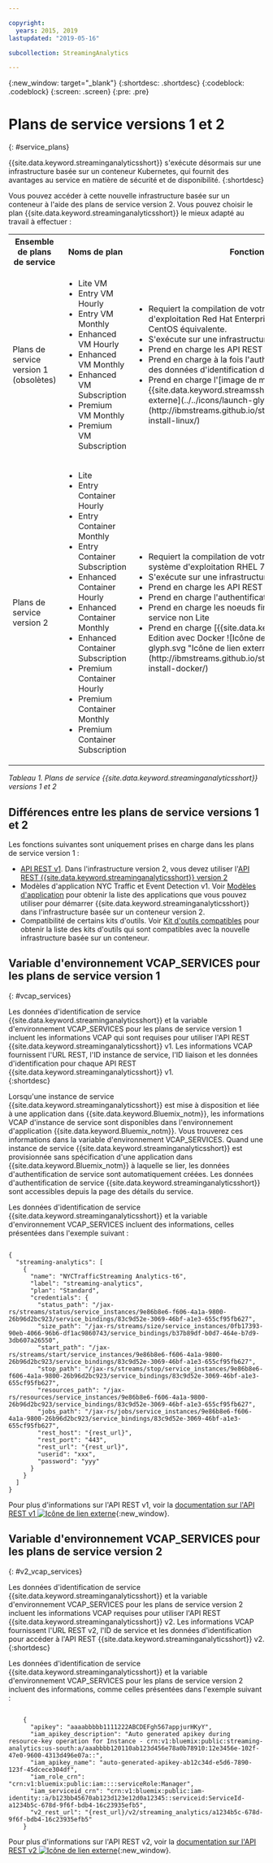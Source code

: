 ```yaml
---

copyright:
  years: 2015, 2019
lastupdated: "2019-05-16"

subcollection: StreamingAnalytics

---
```


<!-- Attribute definitions -->
{:new_window: target="_blank"}
{:shortdesc: .shortdesc}
{:codeblock: .codeblock}
{:screen: .screen}
{:pre: .pre}

# Plans de service versions 1 et 2
{: #service_plans}

{{site.data.keyword.streaminganalyticsshort}} s'exécute désormais sur une infrastructure basée sur un conteneur Kubernetes, qui fournit des avantages au service en matière de sécurité et de disponibilité.
{:shortdesc}

Vous pouvez accéder à cette nouvelle infrastructure basée sur un conteneur à l'aide des plans de service version 2. Vous pouvez choisir le plan {{site.data.keyword.streaminganalyticsshort}} le mieux adapté au travail à effectuer :


<table summary="Ce tableau fournit une liste des plans de service que vous pouvez utiliser pour créer votre service {{site.data.keyword.streaminganalyticsshort}}. Il répertorie tous les plans de service pour les ensembles de plans versions 1 et 2, et fournit une liste de fonctions pour chaque ensemble.">
  <tr>
    <th>Ensemble de plans de service<br></th>
    <th>Noms de plan<br></th>
    <th>Fonctions disponibles<br></th>
  </tr>
  <tr>
    <td width="15%">
    Plans de service version 1 (obsolètes)    
    </td>
    <td width="35%">
    <ul>
      <li>Lite VM</li>
      <li>Entry VM Hourly</li>
      <li>Entry VM Monthly</li>
      <li>Enhanced VM Hourly</li>
      <li>Enhanced VM Monthly</li>
      <li>Enhanced VM Subscription</li>
      <li>Premium VM Monthly</li>
      <li>Premium VM Subscription</li>
    </ul>
    </td>
    <td>
      <ul>
        <li>Requiert la compilation de votre application Streams sur un système d'exploitation Red Hat Enterprise Linux (RHEL) 6.5 ou une version CentOS équivalente.</li>
        <li>S'exécute sur une infrastructure basée sur une machine virtuelle.</li>
        <li>Prend en charge les API REST versions 1 et 2.<br></li>
        <li>Prend en charge à la fois l'authentification IAM et l'authentification des données d'identification de l'utilisateur.</li>
        <li>Prend en charge l'[image de machine virtuelle {{site.data.keyword.streamsshort}} Quick Start Edition ![Icône de lien externe](../../icons/launch-glyph.svg "Icône de lien externe")](http://ibmstreams.github.io/streamsx.documentation/docs/4.3/qse-install-linux/)
      </ul>    
    </td>
  </tr>
  <tr>
    <td>
    Plans de service version 2
    </td>
    <td>
      <ul>
        <li>Lite</li>
        <li>Entry Container Hourly</li>
        <li>Entry Container Monthly</li>
        <li>Entry Container Subscription</li>
        <li>Enhanced Container Hourly</li>
        <li>Enhanced Container Monthly</li>
        <li>Enhanced Container Subscription</li>
        <li>Premium Container Hourly</li>
        <li>Premium Container Monthly</li>
        <li>Premium Container Subscription</li>
      </ul>
    </td>
    <td>
    <ul>
      <li>Requiert la compilation de votre application Streams dans un système d'exploitation RHEL 7.x ou une version CentOS équivalente.</li>
      <li>S'exécute sur une infrastructure basée sur un conteneur.</li>
      <li>Prend en charge les API REST version 2.<br></li>
      <li>Prend en charge l'authentification IAM.</li>
      <li>Prend en charge les noeuds finaux de service pour les plans de service non Lite</li>
      <li>Prend en charge [{{site.data.keyword.streamsshort}} Quick Start Edition avec Docker ![Icône de lien externe](../../icons/launch-glyph.svg "Icône de lien externe")](http://ibmstreams.github.io/streamsx.documentation/docs/4.3/qse-install-docker/)</li>
    </ul>
    </td>
  </tr>
</table>

*Tableau 1. Plans de service {{site.data.keyword.streaminganalyticsshort}} versions 1 et 2*

## Différences entre les plans de service versions 1 et 2

Les fonctions suivantes sont uniquement prises en charge dans les plans de service version 1 :

* [API REST v1](https://{DomainName}/apidocs/streaming-analytics-v1). Dans l'infrastructure version 2, vous devez utiliser l'[API REST {{site.data.keyword.streaminganalyticsshort}} version 2](https://{DomainName}/apidocs/streaming-analytics-v2)
* Modèles d'application NYC Traffic et Event Detection v1. Voir [Modèles d'application](/docs/services/StreamingAnalytics?topic=StreamingAnalytics-starterapps) pour obtenir la liste des applications que vous pouvez utiliser pour démarrer {{site.data.keyword.streaminganalyticsshort}} dans l'infrastructure basée sur un conteneur version 2.
* Compatibilité de certains kits d'outils. Voir [Kit d'outils compatibles](/docs/services/StreamingAnalytics?topic=StreamingAnalytics-compatible_toolkits) pour obtenir la liste des kits d'outils qui sont compatibles avec la nouvelle infrastructure basée sur un conteneur.

## Variable d'environnement VCAP_SERVICES pour les plans de service version 1
{: #vcap_services}

Les données d'identification de service {{site.data.keyword.streaminganalyticsshort}} et la variable d'environnement VCAP_SERVICES pour les plans de service version 1 incluent les informations VCAP qui sont requises pour utiliser l'API REST {{site.data.keyword.streaminganalyticsshort}} v1. Les informations VCAP fournissent l'URL REST, l'ID instance de service, l'ID liaison et les données d'identification pour chaque API REST {{site.data.keyword.streaminganalyticsshort}} v1.  
{:shortdesc}

 Lorsqu'une instance de service {{site.data.keyword.streaminganalyticsshort}} est mise à disposition et liée à une application dans {{site.data.keyword.Bluemix_notm}}, les informations VCAP d'instance de service sont disponibles dans l'environnement d'application {{site.data.keyword.Bluemix_notm}}. Vous trouverez ces informations dans la variable d'environnement VCAP_SERVICES. Quand une instance de service {{site.data.keyword.streaminganalyticsshort}} est provisionnée sans spécification d'une application dans {{site.data.keyword.Bluemix_notm}} à laquelle se lier, les données d'authentification de service sont automatiquement créées. Les données d'authentification de service {{site.data.keyword.streaminganalyticsshort}} sont accessibles depuis la page des détails du service.


Les données d'identification de service {{site.data.keyword.streaminganalyticsshort}} et la variable d'environnement VCAP_SERVICES incluent des informations, celles présentées dans l'exemple suivant :

<pre><code>
{
  "streaming-analytics": [
    {
      "name": "NYCTrafficStreaming Analytics-t6",
      "label": "streaming-analytics",
      "plan": "Standard",
      "credentials": {
        "status_path": "/jax-rs/streams/status/service_instances/9e86b8e6-f606-4a1a-9800-26b96d2bc923/service_bindings/83c9d52e-3069-46bf-a1e3-655cf95fb627",
        "size_path": "/jax-rs/streams/size/service_instances/0fb17393-90eb-4066-96b6-df1ac9860743/service_bindings/b37b89df-b0d7-464e-b7d9-3db607a26550",
        "start_path": "/jax-rs/streams/start/service_instances/9e86b8e6-f606-4a1a-9800-26b96d2bc923/service_bindings/83c9d52e-3069-46bf-a1e3-655cf95fb627",
        "stop_path": "/jax-rs/streams/stop/service_instances/9e86b8e6-f606-4a1a-9800-26b96d2bc923/service_bindings/83c9d52e-3069-46bf-a1e3-655cf95fb627",
        "resources_path": "/jax-rs/resources/service_instances/9e86b8e6-f606-4a1a-9800-26b96d2bc923/service_bindings/83c9d52e-3069-46bf-a1e3-655cf95fb627",
        "jobs_path": "/jax-rs/jobs/service_instances/9e86b8e6-f606-4a1a-9800-26b96d2bc923/service_bindings/83c9d52e-3069-46bf-a1e3-655cf95fb627",
        "rest_host": "{rest_url}",
        "rest_port": "443",
        "rest_url": "{rest_url}",
        "userid": "xxx",
        "password": "yyy"
      }
    }
  ]
}	  
</code></pre>

Pour plus d'informations sur l'API REST v1, voir la [documentation sur l'API REST v1 ![Icône de lien externe](../../icons/launch-glyph.svg "Icône de lien externe")](https://{DomainName}/apidocs/streaming-analytics-v1){:new_window}.

## Variable d'environnement VCAP_SERVICES pour les plans de service version 2
{: #v2_vcap_services}

Les données d'identification de service {{site.data.keyword.streaminganalyticsshort}} et la variable d'environnement VCAP_SERVICES pour les plans de service version 2 incluent les informations VCAP requises pour utiliser l'API REST {{site.data.keyword.streaminganalyticsshort}} v2. Les informations VCAP fournissent l'URL REST v2, l'ID de service et les  données d'identification pour accéder à l'API REST {{site.data.keyword.streaminganalyticsshort}} v2.  
{:shortdesc}

Les données d'identification de service {{site.data.keyword.streaminganalyticsshort}} et la variable d'environnement VCAP_SERVICES pour les plans de service version 2 incluent des informations, comme celles présentées dans l'exemple suivant :

<pre><code>
    {
      "apikey": "aaaabbbbb1111222ABCDEFgh567appjurHKyY",
      "iam_apikey_description": "Auto generated apikey during resource-key operation for Instance - crn:v1:bluemix:public:streaming-analytics:us-south:a/aaabbbb120110ab123d456e78a0b78910:12e3456e-102f-47e0-9600-4313d496e07a::",
      "iam_apikey_name": "auto-generated-apikey-ab12c34d-e5d6-7890-123f-45dcece304df",
      "iam_role_crn": "crn:v1:bluemix:public:iam::::serviceRole:Manager",
      "iam_serviceid_crn": "crn:v1:bluemix:public:iam-identity::a/b123bb45670ab123d123e12d0a12345::serviceid:ServiceId-a1234b5c-678d-9f6f-bdb4-16c23935efb5",
      "v2_rest_url": "{rest_url}/v2/streaming_analytics/a1234b5c-678d-9f6f-bdb4-16c23935efb5"
    }
</code></pre>

Pour plus d'informations sur l'API REST v2, voir la [documentation sur l'API REST v2 ![Icône de lien externe](../../icons/launch-glyph.svg "Icône de lien externe")](https://{DomainName}/apidocs/streaming-analytics-v2){:new_window}.
